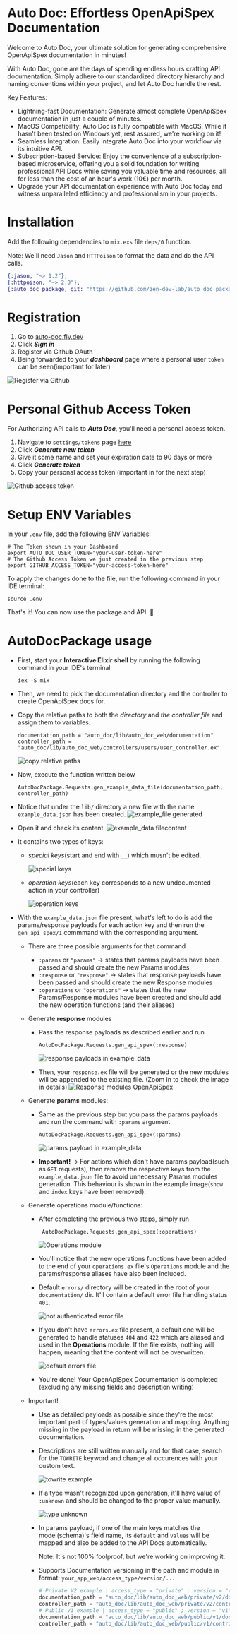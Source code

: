 # Auto Doc: Effortless OpenApiSpex Documentation
Welcome to Auto Doc, your ultimate solution for generating comprehensive OpenApiSpex documentation in minutes!

With Auto Doc, gone are the days of spending endless hours crafting API documentation. Simply adhere to our standardized directory hierarchy and naming conventions within your project, and let Auto Doc handle the rest.

Key Features:

* Lightning-fast Documentation: Generate almost complete OpenApiSpex documentation in just a couple of minutes.
* MacOS Compatibility: Auto Doc is fully compatible with MacOS. While it hasn't been tested on Windows yet, rest assured, we're working on it!
* Seamless Integration: Easily integrate Auto Doc into your workflow via its intuitive API.
* Subscription-based Service: Enjoy the convenience of a subscription-based microservice,
  offering you a solid foundation for writing professional API Docs while saving you valuable time and resources, all for less than the cost of an hour's work (10€) per month.
* Upgrade your API documentation experience with Auto Doc today and witness unparalleled efficiency and professionalism in your projects.

# Installation
Add the following dependencies to `mix.exs` file `deps/0` function.

Note: We'll need `Jason` and `HTTPoison` to format the data and do the API calls.

```elixir
{:jason, "~> 1.2"},
{:httpoison, "~> 2.0"},
{:auto_doc_package, git: "https://github.com/zen-dev-lab/auto_doc_package"}
```

# Registration
1. Go to [auto-doc.fly.dev](https://auto-doc.fly.dev/)
2. Click _**Sign in**_
3. Register via Github OAuth
4. Being forwarded to your _**dashboard**_ page where a personal user `token` can be seen(important for later)

![Register via Github](https://github.com/zen-dev-lab/auto_doc_package/assets/49829807/ef0db07f-c992-4581-ab12-46275b50b26c)

# Personal Github Access Token
For Authorizing API calls to _**Auto Doc**_, you'll need a personal access token.
1. Navigate to `settings/tokens` page [here](https://github.com/settings/tokens?type=beta)
2. Click _**Generate new token**_
3. Give it some name and set your expiration date to 90 days or more
4. Click _**Generate token**_
5. Copy your personal access token (important in for the next step)

![Github access token](https://github.com/zen-dev-lab/auto_doc_package/assets/49829807/79f594af-9359-462f-b196-2ed386075cfe)

# Setup ENV Variables
In your `.env` file, add the following ENV Variables:
```env
# The Token shown in your Dashboard
export AUTO_DOC_USER_TOKEN="your-user-token-here"
# The Github Access Token we just created in the previous step
export GITHUB_ACCESS_TOKEN="your-access-token-here"
```

To apply the changes done to the file, run the following command in your IDE terminal:
```shell
source .env
```

That's it! You can now use the package and API. 🙌

# AutoDocPackage usage
* First, start your **Interactive Elixir shell** by running the following command in your IDE's terminal
  ```shell
  iex -S mix
  ```
* Then, we need to pick the documentation directory and the controller to create OpenApiSpex docs for.
* Copy the relative paths to both the _directory_ and _the controller file_ and assign them to variables.
  ```shell
  documentation_path = "auto_doc/lib/auto_doc_web/documentation"
  controller_path = "auto_doc/lib/auto_doc_web/controllers/users/user_controller.ex"
  ```
  
  ![copy relative paths](https://github.com/zen-dev-lab/auto_doc_package/assets/49829807/d97ad914-26c0-470e-ab7a-5448dfd88cf9)
  
* Now, execute the function written below
  ```shell
  AutoDocPackage.Requests.gen_example_data_file(documentation_path, controller_path)
  ```
* Notice that under the `lib/` directory a new file with the name `example_data.json` has been created.
  ![example_file generated](https://github.com/zen-dev-lab/auto_doc_package/assets/49829807/7efdf0e9-05ce-40e4-9cef-095c732d369a)
* Open it and check its content.
  ![example_data filecontent](https://github.com/zen-dev-lab/auto_doc_package/assets/49829807/20f522d5-f074-4ae3-9b59-a1093536b2ae)
* It contains two types of keys:
  * _special keys_(start and end with `__`) which musn't be edited.

    ![special keys](https://github.com/zen-dev-lab/auto_doc_package/assets/49829807/3fa1f427-3cab-4d6c-a93e-ca6716d5b3aa)
  * _operation keys_(each key corresponds to a new undocumented action in your controller)

    ![operation keys](https://github.com/zen-dev-lab/auto_doc_package/assets/49829807/3243948c-e9b4-4b71-a566-96cdfc0bb47a)
* With the `example_data.json` file present, what's left to do is add the params/response payloads for each action key
and then run the `gen_api_spex/1` commmand with the corresponding argument.
  * There are three possible arguments for that command
    * `:params` or `"params"` -> states that params payloads have been passed and should create the new Params modules 
    * `:response` or `"response"` -> states that response payloads have been passed and should create the new Response modules
    * `:operations` or `"operations"` ->  states that the new Params/Response modules have been created and should add the new operation functions (and their aliases)
  * Generate **response** modules
    * Pass the response payloads as described earlier and run
      ```shell
      AutoDocPackage.Requests.gen_api_spex(:response)
      ```
      ![response payloads in example_data](https://github.com/zen-dev-lab/auto_doc_package/assets/49829807/c2744026-6345-46c6-b843-dce275895dd2)

    * Then, your `response.ex` file will be generated or the new modules will be appended to the existing file.
      (Zoom in to check the image in details)
      ![Response modules OpenApiSpex](https://github.com/zen-dev-lab/auto_doc_package/assets/49829807/f216e0ae-e159-44fb-80f5-a6c00698997e)

  * Generate **params** modules:
    * Same as the previous step but you pass the params payloads and run the command with `:params` argument
      ```shell
      AutoDocPackage.Requests.gen_api_spex(:params)
      ```
      ![params payload in example_data](https://github.com/zen-dev-lab/auto_doc_package/assets/49829807/04890892-96dc-4df0-b4ee-d1a22d63879a)
 
    * **Important!** -> For actions which don't have params payload(such as `GET` requests), then remove the respective keys from the `example_data.json` file to avoid unnecessary Params modules generation.
      This behaviour is shown in the example image(`show` and `index` keys have been removed). 
  * Generate operations module/functions:
    * After completing the previous two steps, simply run
      ```shell
       AutoDocPackage.Requests.gen_api_spex(:operations)
      ```
      ![Operations module](https://github.com/zen-dev-lab/auto_doc_package/assets/49829807/5dff9ec5-4dbf-4a91-9037-4e7a00a60edb)

    * You'll notice that the new operations functions have been added to the end of your `operations.ex` file's `Operations` module and the params/response aliases have also been included.
    * Default `errors/` directory will be created in the root of your `documentation/` dir. It'll contain a default error file handling status `401`.

      ![not authenticated error file](https://github.com/zen-dev-lab/auto_doc_package/assets/49829807/dfbcb521-6362-4c24-9658-ef5f30ce12ab)

    * If you don't have `errors.ex` file present, a default one will be generated to handle statuses `404` and `422` which are aliased and used in the **Operations** module.
      If the file exists, nothing will happen, meaning that the content will not be overwritten. 

      ![default errors file](https://github.com/zen-dev-lab/auto_doc_package/assets/49829807/e838bb68-db70-48ab-84ab-b9fd12896d13)

    * You're done! Your OpenApiSpex Documentation is completed (excluding any missing fields and description writing)
   
  * Important!
    * Use as detailed payloads as possible since they're the most important part of types/values generation and mapping.
      Anything missing in the payload in return will be missing in the generated documentation. 
    * Descriptions are still written manually and for that case, search for the `TOWRITE` keyword and change all occurences with your custom text.
      
      ![towrite example](https://github.com/zen-dev-lab/auto_doc_package/assets/49829807/6fbd8227-bbb8-4b53-9455-ed057bf9f42d)

    * If a type wasn't recognized upon generation, it'll have value of `:unknown` and should be changed to the proper value manually.
    
      ![type unknown](https://github.com/zen-dev-lab/auto_doc_package/assets/49829807/c88ff841-3a43-4d02-9d17-ed3c5f92da91)

    * In params payload, if one of the main keys matches the model(schema)'s field name, its `default` and `values` will be mapped and also be added to the API Docs automatically.
      
      Note: It's not 100% foolproof, but we're working on improving it.

    * Supports Documentation versioning in the path and module in format: `your_app_web/access_type/version/...`
      ```elixir
      # Private V2 example | access_type = "private" ; version = "v2"
      documentation_path = "auto_doc/lib/auto_doc_web/private/v2/documentation"
      controller_path = "auto_doc/lib/auto_doc_web/private/v2/controllers/users/user_controller.ex"
      # Public V1 example | access_type = "public" ; version = "v1"
      documentation_path = "auto_doc/lib/auto_doc_web/public/v1/documentation"
      controller_path = "auto_doc/lib/auto_doc_web/public/v1/controllers/users/user_controller.ex"
      ```
